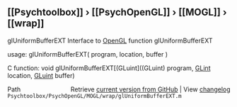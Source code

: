 ## [[Psychtoolbox]] &#8250; [[PsychOpenGL]] &#8250; [[MOGL]] &#8250; [[wrap]]

glUniformBufferEXT  Interface to [OpenGL](OpenGL) function glUniformBufferEXT  
  
usage:  glUniformBufferEXT( program, location, buffer )  
  
C function:  void glUniformBufferEXT[(GLuint]((GLuint) program, [GLint](GLint) location, [GLuint](GLuint) buffer)  




<div class="code_header" style="text-align:right;">
  <span style="float:left;">Path&nbsp;&nbsp;</span> <span class="counter">Retrieve <a href=
  "https://raw.github.com/Psychtoolbox-3/Psychtoolbox-3/beta/Psychtoolbox/PsychOpenGL/MOGL/wrap/glUniformBufferEXT.m">current version from GitHub</a> | View <a href=
  "https://github.com/Psychtoolbox-3/Psychtoolbox-3/commits/beta/Psychtoolbox/PsychOpenGL/MOGL/wrap/glUniformBufferEXT.m">changelog</a></span>
</div>
<div class="code">
  <code>Psychtoolbox/PsychOpenGL/MOGL/wrap/glUniformBufferEXT.m</code>
</div>

